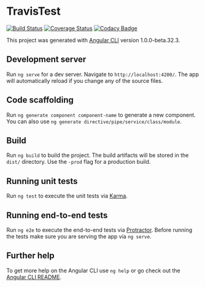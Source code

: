 # TravisTest 
[![Build Status](https://travis-ci.org/ristoautio/travis-test.svg?branch=master)](https://travis-ci.org/ristoautio/travis-test)
[![Coverage Status](https://coveralls.io/repos/github/ristoautio/travis-test/badge.svg?branch=master)](https://coveralls.io/github/ristoautio/travis-test?branch=master)
[![Codacy Badge](https://api.codacy.com/project/badge/Grade/1cb80dbcb78e4292b90ea5019b16375e)](https://www.codacy.com/app/ristoautio/travis-test?utm_source=github.com&amp;utm_medium=referral&amp;utm_content=ristoautio/travis-test&amp;utm_campaign=Badge_Grade)


This project was generated with [Angular CLI](https://github.com/angular/angular-cli) version 1.0.0-beta.32.3.

## Development server
Run `ng serve` for a dev server. Navigate to `http://localhost:4200/`. The app will automatically reload if you change any of the source files.

## Code scaffolding

Run `ng generate component component-name` to generate a new component. You can also use `ng generate directive/pipe/service/class/module`.

## Build

Run `ng build` to build the project. The build artifacts will be stored in the `dist/` directory. Use the `-prod` flag for a production build.

## Running unit tests

Run `ng test` to execute the unit tests via [Karma](https://karma-runner.github.io).

## Running end-to-end tests

Run `ng e2e` to execute the end-to-end tests via [Protractor](http://www.protractortest.org/).
Before running the tests make sure you are serving the app via `ng serve`.

## Further help

To get more help on the Angular CLI use `ng help` or go check out the [Angular CLI README](https://github.com/angular/angular-cli/blob/master/README.md).
